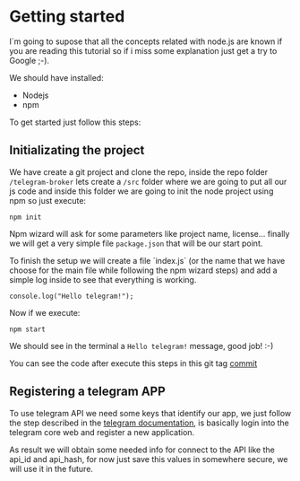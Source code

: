 # Getting started

I´m going to supose that all the concepts related with node.js are known if you are reading this tutorial so if i miss some explanation just get a try to Google ;-).

We should have installed:
- Nodejs
- npm

To get started just follow this steps:

## Initializating the project
We have create a git project and clone the repo, inside the repo folder `/telegram-broker` lets create a `/src` folder where we are going to put all our js code and inside this folder we are going to init the node project using npm so just execute:

```
npm init
```

Npm wizard will ask for some parameters like project name, license... finally we will get a very simple file `package.json` that will be our start point.

To finish the setup we will create a file ´index.js´ (or the name that we have choose for the main file while following the npm wizard steps) and add a simple log inside to see that everything is working. 

```
console.log("Hello telegram!");
```

Now if we execute:

```
npm start
```

We should see in the terminal a `Hello telegram!` message, good job! :-)

You can see the code after execute this steps in this git tag [commit](https://github.com/joolfe/telegram-broker/tree/v0.1/src)

## Registering a telegram APP

To use telegram API we need some keys that identify our app, we just follow the step described in the [telegram documentation](https://core.telegram.org/api/obtaining_api_id), is basically login into the telegram core web and register a new application.

As result we will obtain some needed info for connect to the API like the api_id and api_hash, for now just save this values in somewhere secure, we will use it in the future.

